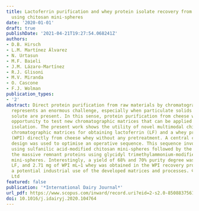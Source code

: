 ```yaml
---
title: Lactoferrin purification and whey protein isolate recovery from cheese whey
  using chitosan mini-spheres
date: '2020-01-01'
draft: true
publishDate: '2021-04-21T19:27:54.068241Z'
authors:
- D.B. Hirsch
- L.M. Martínez Álvarez
- N. Urtasun
- M.F. Baieli
- J.M. Lázaro-Martínez
- R.J. Glisoni
- M.V. Miranda
- O. Cascone
- F.J. Wolman
publication_types:
- '2'
abstract: Direct protein purification from raw materials by chromatographic media
  represents an enormous challenge, especially when particulate solids and high charge
  solute are present. In this sense, protein purification from cheese whey is an excellent
  opportunity to test new chromatographic matrices that can be applied to direct protein
  isolation. The present work shows the utility of novel multimodal chitosan-based
  chromatographic matrices for obtaining lactoferrin (LF) and a whey protein isolate
  (WPI) directly from cheese whey without any pretreatment. A central composite experimental
  design was used to optimise an operative sequence. This sequence involved LF capture
  using sulfanilic acid-modified chitosan mini-spheres followed by the capture of
  the massive remnant proteins using glycidyl trimethylammonium-modified chitosan
  mini-spheres. Interestingly, a yield of 68% and 70% purity degree was obtained for
  LF, and 2.71 mg of WPI mL−1 whey was obtained in the WPI recovery process, revealing
  a potential industrial use of the developed matrices and processes. © 2020 Elsevier
  Ltd
featured: false
publication: '*International Dairy Journal*'
url_pdf: https://www.scopus.com/inward/record.uri?eid=2-s2.0-85088375613&doi=10.1016%2fj.idairyj.2020.104764&partnerID=40&md5=f6669f56e124931fba520c57e62b5eda
doi: 10.1016/j.idairyj.2020.104764
---
```


